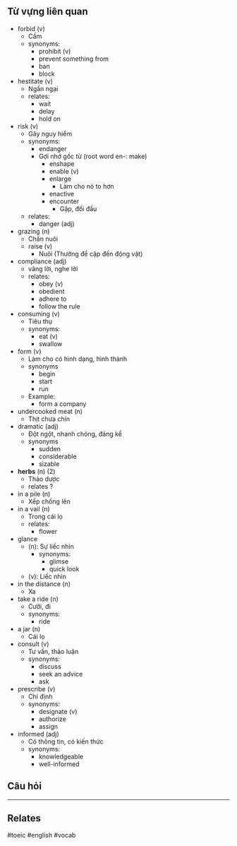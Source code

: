 
## Từ vựng liên quan

- forbid (v)
	- Cấm
	- synonyms:
		- prohibit (v)
		- prevent something from 
		- ban
		- block
- hestitate (v)
	- Ngần ngại
	- relates:
		- wait
		- delay
		- hold on
- risk (v)
	- Gây nguy hiểm
	- synonyms:
		- endanger
		- Gợi nhớ gốc từ (root word en-: make)
			- enshape
			- enable (v)
			- enlarge
				- Làm cho nó to hơn
			- enactive
			- encounter
				- Gặp, đối đầu
	- relates:
		- danger (adj)
- grazing (n)
	- Chăn nuôi
	- raise (v)
		- Nuôi (Thường đề cập đến động vật)
- compliance (adj)
	- vâng lời, nghe lời
	- relates:
		- obey (v)
		- obedient 
		- adhere to
		- follow the rule
- consuming (v)
	- Tiêu thụ
	- synonyms:
		- eat (v)
		- swallow
- form (v)
	- Làm cho có hình dạng, hình thành
	- synonyms
		- begin
		- start
		- run
	- Example:
		- form a company
- undercooked meat (n)
	- Thịt chưa chín
- dramatic (adj)
	- Đột ngột, nhanh chóng, đáng kể
	- synonyms
		- sudden
		- considerable
		- sizable
- **herbs** (n) (2)
	- Thảo dược
	- relates ?
- in a pile (n)
	- Xếp chống lên
- in a vail (n)
	- Trong cái lọ
	- relates:
		- flower
- glance
	- (n): Sự liếc nhìn
		- synonyms:
			- glimse
			- quick look
	- (v): Liếc nhìn
- in the distance (n)
	- Xa
- take a ride (n)
	- Cưỡi, đi
	- synonyms:
		- ride
- a jar (n)
	- Cái lọ
- consult (v)
	- Tư vấn, thảo luận
	- synonyms:
		- discuss
		- seek an advice
		- ask
- prescribe (v)
	- Chỉ định
	- synonyms:
		- designate (v)
		- authorize
		- assign
- informed (adj)
	- Có thông tin, có kiến thức
	- synonyms:
		- knowledgeable
		- well-informed
## Câu hỏi


---
## Relates


#toeic #english #vocab  